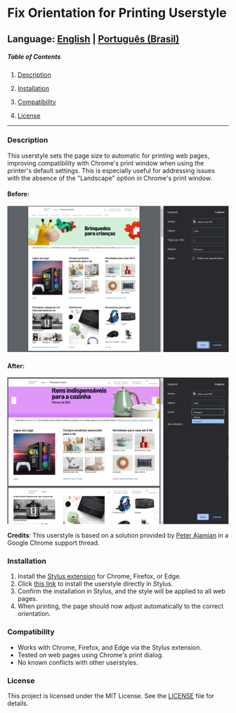 # Fix Orientation for Printing Userstyle

## Language: [English](docs/README_en.md) | [Português (Brasil)](docs/README_pt-br.md)

##### Table of Contents

1. [Description](#description)

2. [Installation](#installation)

3. [Compatibility](#compatibility)

4. [License](#license)

---

### Description

This userstyle sets the page size to automatic for printing web pages, improving compatibility with Chrome's print window when using the printer's default settings. This is especially useful for addressing issues with the absence of the "Landscape" option in Chrome's print window.

#### Before:
![Before applying the UserStyle](images/before.png)

#### After:
![After applying the UserStyle](images/after.png)

**Credits**: This userstyle is based on a solution provided by [Peter Ajamian](https://support.google.com/chrome/thread/3101500?hl=en&msgid=95601075) in a Google Chrome support thread.

### Installation

1. Install the [Stylus extension](https://add0n.com/stylus.html) for Chrome, Firefox, or Edge.
2. Click [this link](https://github.com/Drigva/UserStyles/raw/refs/heads/main/fix-print-orientation/css/fix-print-orientation.css) to install the userstyle directly in Stylus.
3. Confirm the installation in Stylus, and the style will be applied to all web pages.
4. When printing, the page should now adjust automatically to the correct orientation.

### Compatibility

- Works with Chrome, Firefox, and Edge via the Stylus extension.
- Tested on web pages using Chrome's print dialog.
- No known conflicts with other userstyles.

### License

This project is licensed under the MIT License. See the [LICENSE](LICENSE) file for details.

